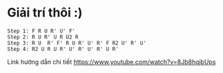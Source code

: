 # Giải trí thôi :)
```
Step 1: F R U R' U' F'
Step 2: R U R' U R U2 R  
Step 3: R U  R' F' R U R' U' R' F R2 U' R' U'
Step 4: R2 U R U R' U' R' U' R' U R'
```
Link hướng dẫn chi tiết
https://www.youtube.com/watch?v=8Jb8hqjbUps

